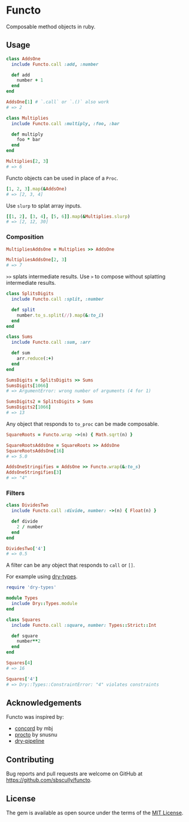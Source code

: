 # Functo

Composable method objects in ruby.

## Usage

```ruby
class AddsOne
  include Functo.call :add, :number

  def add
    number + 1
  end
end

AddsOne[1] # `.call` or `.()` also work
# => 2

class Multiplies
  include Functo.call :multiply, :foo, :bar

  def multiply
    foo * bar
  end
end

Multiplies[2, 3]
# => 6
```

Functo objects can be used in place of a `Proc`.

```ruby
[1, 2, 3].map(&AddsOne)
# => [2, 3, 4]
```

Use `slurp` to splat array inputs.

```ruby
[[1, 2], [3, 4], [5, 6]].map(&Multiplies.slurp)
# => [2, 12, 30]
```

### Composition

```ruby
MultipliesAddsOne = Multiplies >> AddsOne

MultipliesAddsOne[2, 3]
# => 7
```

`>>` splats intermediate results. Use `>` to compose without splatting intermediate results.

```ruby
class SplitsDigits
  include Functo.call :split, :number

  def split
    number.to_s.split(//).map(&:to_i)
  end
end

class Sums
  include Functo.call :sum, :arr

  def sum
    arr.reduce(:+)
  end
end

SumsDigits = SplitsDigits >> Sums
SumsDigits[1066]
# => ArgumentError: wrong number of arguments (4 for 1)

SumsDigits2 = SplitsDigits > Sums
SumsDigits2[1066]
# => 13
```

Any object that responds to `to_proc` can be made composable.

```ruby
SquareRoots = Functo.wrap ->(n) { Math.sqrt(n) }

SquareRootsAddsOne = SquareRoots >> AddsOne
SquareRootsAddsOne[16]
# => 5.0

AddsOneStringifies = AddsOne >> Functo.wrap(&:to_s)
AddsOneStringifies[3]
# => "4"
```

### Filters

```ruby
class DividesTwo
  include Functo.call :divide, number: ->(n) { Float(n) }

  def divide
    2 / number
  end
end

DividesTwo['4']
# => 0.5
```

A filter can be any object that responds to `call` or `[]`.

For example using [dry-types](https://github.com/dry-rb/dry-types).

```ruby
require 'dry-types'

module Types
  include Dry::Types.module
end

class Squares
  include Functo.call :square, number: Types::Strict::Int

  def square
    number**2
  end
end

Squares[4]
# => 16

Squares['4']
# => Dry::Types::ConstraintError: "4" violates constraints
```

## Acknowledgements

Functo was inspired by:

* [concord](https://github.com/mbj/concord) by mbj
* [procto](https://github.com/snusnu/procto) by snusnu
* [dry-pipeline](https://github.com/dry-rb/dry-pipeline)

## Contributing

Bug reports and pull requests are welcome on GitHub at https://github.com/sbscully/functo.


## License

The gem is available as open source under the terms of the [MIT License](http://opensource.org/licenses/MIT).

